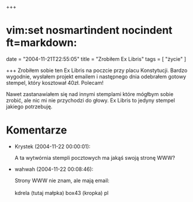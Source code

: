 +++
# vim:set nosmartindent nocindent ft=markdown:
date = "2004-11-21T22:55:05"
title = "Zrobiłem Ex Libris"
tags = [ "życie" ]

+++
Zrobiłem sobie ten Ex Libris na poczcie przy placu Konstytucji. Bardzo
wygodnie, wysłałem projekt emailem i następnego dnia odebrałem gotowy stempel,
który kosztował 40zł. Polecam!

<!--more-->

Nawet zastanawiałem się nad innymi stemplami które mógłbym sobie zrobić, ale
nic mi nie przychodzi do głowy. Ex Libris to jedyny stempel jakiego
potrzebuję.

# Komentarze

* Krystek (2004-11-22 00:00:01): <p>A ta wytwórnia stempli pocztowych ma jakąś
  swoją stronę WWW?</p>
* wahwah (2004-11-22 00:08:46): <p>Strony WWW nie znam, ale mają email: <br />
  <br />kdrela (tutaj małpka) box43 (kropka) pl</p>
